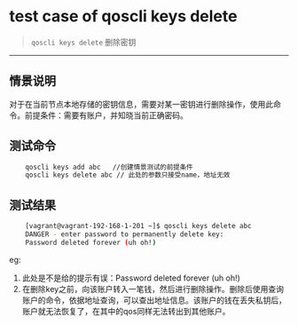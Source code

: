 # test case of qoscli keys delete

> `qoscli keys delete` 删除密钥

---

## 情景说明

对于在当前节点本地存储的密钥信息，需要对某一密钥进行删除操作，使用此命令。前提条件：需要有账户，并知晓当前正确密码。

## 测试命令

```bash
    qoscli keys add abc   //创建情景测试的前提条件
    qoscli keys delete abc // 此处的参数只接受name，地址无效
```

## 测试结果
```bash
    [vagrant@vagrant-192-168-1-201 ~]$ qoscli keys delete abc
    DANGER - enter password to permanently delete key:
    Password deleted forever (uh oh!)
```

eg:
1. 此处是不是给的提示有误：Password deleted forever (uh oh!)
2. 在删除key之前，向该账户转入一笔钱，然后进行删除操作。删除后使用查询账户的命令，依据地址查询，可以查出地址信息。该账户的钱在丢失私钥后，账户就无法恢复了，在其中的qos同样无法转出到其他账户。
